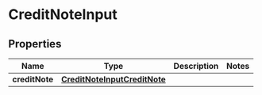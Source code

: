 

# CreditNoteInput


## Properties

| Name | Type | Description | Notes |
|------------ | ------------- | ------------- | -------------|
|**creditNote** | [**CreditNoteInputCreditNote**](CreditNoteInputCreditNote.md) |  |  |



